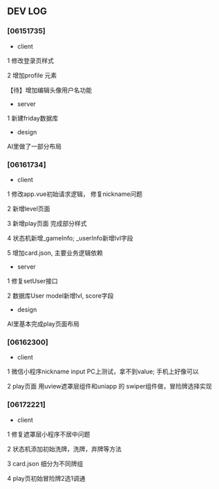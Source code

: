 ## DEV LOG

### [06151735] 

- client

1 修改登录页样式

2 增加profile 元素

【待】增加编辑头像用户名功能

- server

1 新建friday数据库

- design

AI里做了一部分布局

### [06161734]

-  client

1 修改app.vue初始请求逻辑， 修复nickname问题

2 新增level页面

3 新增play页面 完成部分样式

4 状态机新增_gameInfo; _userInfo新增lvl字段

5 增加card.json, 主要业务逻辑依赖

- server 

1 修复setUser接口

2 数据库User model新增lvl, score字段

- design

AI里基本完成play页面布局

### [06162300]

- client 

1 微信小程序nickname input PC上测试，拿不到value; 手机上好像可以

2 play页面 用uview遮罩层组件和uniapp 的 swiper组件做，冒险牌选择实现

### [06172221]

- client 

1 修复遮罩层小程序不居中问题

2 状态机添加初始洗牌，洗牌，弃牌等方法

3 card.json 细分为不同牌组

4 play页初始冒险牌2选1调通